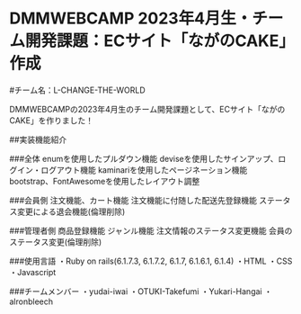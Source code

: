 # DMMWEBCAMP 2023年4月生・チーム開発課題：ECサイト「ながのCAKE」作成

#チーム名：L-CHANGE-THE-WORLD

DMMWEBCAMPの2023年4月生のチーム開発課題として、ECサイト「ながのCAKE」を作りました！

##実装機能紹介

###全体
enumを使用したプルダウン機能
deviseを使用したサインアップ、ログイン・ログアウト機能
kaminariを使用したページネーション機能
bootstrap、FontAwesomeを使用したレイアウト調整

###会員側
注文機能、カート機能
注文機能に付随した配送先登録機能
ステータス変更による退会機能(倫理削除)

###管理者側
商品登録機能
ジャンル機能
注文情報のステータス変更機能
会員のステータス変更(倫理削除)

###使用言語
・Ruby on rails(6.1.7.3, 6.1.7.2, 6.1.7, 6.1.6.1, 6.1.4)
・HTML
・CSS
・Javascript

###チームメンバー
・yudai-iwai
・OTUKI-Takefumi
・Yukari-Hangai
・alronbleech
